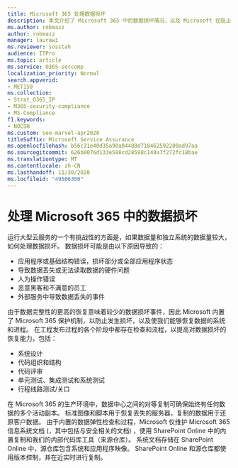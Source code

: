 ```yaml
---
title: Microsoft 365 处理数据损坏
description: 本文介绍了 Microsoft 365 中的数据损坏情况，以及 Microsoft 在阻止和恢复数据时所采取的努力。
ms.author: robmazz
author: robmazz
manager: laurawi
ms.reviewer: sosstah
audience: ITPro
ms.topic: article
ms.service: O365-seccomp
localization_priority: Normal
search.appverid:
- MET150
ms.collection:
- Strat_O365_IP
- M365-security-compliance
- MS-Compliance
f1.keywords:
- NOCSH
ms.custom: seo-marvel-apr2020
titleSuffix: Microsoft Service Assurance
ms.openlocfilehash: b56c31e40d35a90a04488d718462592200ad97aa
ms.sourcegitcommit: 626b0076d133e588cd28598c149a7f272fc18bae
ms.translationtype: MT
ms.contentlocale: zh-CN
ms.lasthandoff: 11/30/2020
ms.locfileid: "49506300"
---
```

# <a name="dealing-with-data-corruption-in-microsoft-365"></a>处理 Microsoft 365 中的数据损坏

运行大型云服务的一个有挑战性的方面是，如果数据量和独立系统的数据量较大，如何处理数据损坏。 数据损坏可能是由以下原因导致的：

- 应用程序或基础结构错误，损坏部分或全部应用程序状态
- 导致数据丢失或无法读取数据的硬件问题
- 人为操作错误
- 恶意黑客和不满意的员工
- 外部服务中导致数据丢失的事件

由于数据完整性的更高的恢复意味着较少的数据损坏事件，因此 Microsoft 内置了 Microsoft 365 保护机制，以防止发生损坏，以及使我们能够恢复数据的系统和进程。 在工程发布过程的各个阶段中都存在检查和流程，以提高对数据损坏的恢复能力，包括：

- 系统设计
- 代码组织和结构
- 代码评审
- 单元测试、集成测试和系统测试
- 行程线路测试/关口

在 Microsoft 365 的生产环境中，数据中心之间的对等复制可确保始终有任何数据的多个活动副本。 标准图像和脚本用于恢复丢失的服务器，复制的数据用于还原客户数据。 由于内置的数据弹性检查和过程，Microsoft 仅维护 Microsoft 365 信息系统文档 (，其中包括与安全相关的文档) ，使用 SharePoint Online 中的内置复制和我们的内部代码库工具（来源仓库）。 系统文档存储在 SharePoint Online 中，源仓库包含系统和应用程序映像。 SharePoint Online 和源仓库都使用版本控制，并在近实时进行复制。
